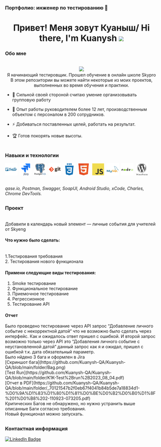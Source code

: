 ### Портфолио: инженер по тестированию 👋

<h1 align="center">Привет! Меня зовут Куаныш/ Hi there, I'm Kuanysh</a> 
<img src="https://github.com/blackcater/blackcater/raw/main/images/Hi.gif" height="32"/></h1>
<h3>Обо мне</h3>
<div align="center">
  <br><align="center">
    <img src="https://media.giphy.com/media/M9gbBd9nbDrOTu1Mqx/giphy.gif" width="100"/>
    <br>Я начинающий тестировщик. Прошел обучение в онлайн школе Skypro <br>В этом репозитории вы можете найти некоторые из моих проектов, выполненных во время обучения и практики.
  </div>

- :telescope: Сильной своей стороной считаю умение организовывать групповую работу

- :seedling: Опыт работы руководителем более 12 лет, производственным объектом с персоналом в 200 сотрудников.

- :zap: Добиваться поставленных целей, работать на результат.
- :trophy: Готов покорять новые высоты.
 

# <h3>Навыки и технологии</h3>

<div>
  <img src="https://github.com/devicons/devicon/blob/master/icons/trello/trello-plain-wordmark.svg" title="Trello" alt="Trello" width="40" height="40"/>&nbsp;
  <img src="https://github.com/devicons/devicon/blob/master/icons/jira/jira-original-wordmark.svg" title="jira" alt="jira" width="40" height="40"/>&nbsp;
  <img src="https://github.com/devicons/devicon/blob/master/icons/postgresql/postgresql-original-wordmark.svg" title="postgresql" alt="postgresql" width="40" height="40"/>&nbsp;
  <img src="https://github.com/devicons/devicon/blob/master/icons/git/git-original-wordmark.svg" title="git" alt="git" width="40" height="40"/>&nbsp;
    <img src="https://github.com/devicons/devicon/blob/master/icons/css3/css3-plain-wordmark.svg"  title="CSS3" alt="CSS" width="40" height="40"/>&nbsp;
  <img src="https://github.com/devicons/devicon/blob/master/icons/html5/html5-original.svg" title="HTML5" alt="HTML" width="40" height="40"/>&nbsp;
  <img src="https://github.com/devicons/devicon/blob/master/icons/javascript/javascript-original.svg" title="JavaScript" alt="JavaScript" width="40" height="40"/>&nbsp;
    <img src="https://github.com/devicons/devicon/blob/master/icons/mysql/mysql-original-wordmark.svg" title="MySQL"  alt="MySQL" width="40" height="40"/>&nbsp;
  <img src="https://github.com/devicons/devicon/blob/master/icons/nodejs/nodejs-original-wordmark.svg" title="NodeJS" alt="NodeJS" width="40" height="40"/>&nbsp;
  <img src="https://github.com/devicons/devicon/blob/master/icons/wordpress/wordpress-plain-wordmark.svg" title="wordpress" alt="wordpress" width="40" height="40"/>&nbsp;
  
</div>
<br><p><em>qase.io, Postman, Swagger, 
SoapUI, Android Studio, xCode, Charles, Chrome DevTools.</em></p>


## <h3>Проект</h3>
<br> Добавили в календарь новый элемент — личные события для учителей от Skyeng

 <h4>Что нужно было сделать:</h4>

<br>1.Тестирования требования
<br>2. Тестирования нового функционала

 <h4>Примени следующие виды тестирования:</h4>

<ol>
  <li>Smoke тестирование</li>
  <li>Функциональное тестирование</li>
  <li>Приемочное тестирование</li>
  <li>Регрессионное</li>
  <li>Тестирование API</li>
</ol>

 <h4>Отчет</h4>
Было проведено тестирование через API запрос “Добавление личного событие с некорректной датой“ что не возможно было сделать через интерфейс. Как и ожидалось ответ пришел с ошибкой. И второй запрос возможно только через API это “Добавления личного событие с неустановленной датой“ данный запрос как я и ожидал, пришел с ошибкой т.к. дата обязательный параметр.
<br> Было нйдено 3 бага и оформлен в Jira
<br>[Скриншот бага](https://github.com/Kuanysh-QA/Kuanysh-QA/blob/main/folder/Bag.png)
<br>[Test Run](https://github.com/Kuanysh-QA/Kuanysh-QA/blob/main/folder/K1K-Test%2Brun%2B2023_08_04.pdf) 
<br>[Отчет в PDF](https://github.com/Kuanysh-QA/Kuanysh-QA/blob/main/folder/_70121547b2f0eb67f4041b84b5de7a18834d1-%D0%9A%D1%83%D1%80%D1%81%D0%BE%D0%B2%D0%B0%D1%8F%201%D0%B8%202-110923-073205.pdf)
<br>Критических Багов не обнаружено, но нужно устранить выше описанные Баги согласно требования. 
<br>Новый функционал можно запускать. 





## <h3>Контактная информация</h3>

<div id="badges">
  <a href="https://www.linkedin.com/in/kuanyshqa">
    <img src="https://img.shields.io/badge/LinkedIn-blue?style=for-the-badge&logo=linkedin&logoColor=white" alt="LinkedIn Badge"/>
  </a></div>
  
  
  
  <!-- <a href="your-youtube-URL">
    <img src="https://img.shields.io/badge/YouTube-red?style=for-the-badge&logo=youtube&logoColor=white" alt="Youtube Badge"/>
  </a>
  <a href="your-twitter-URL">
    <img src="https://img.shields.io/badge/Twitter-blue?style=for-the-badge&logo=twitter&logoColor=white" alt="Twitter Badge"/>
  </a>
</div>


<!--
**Kuanysh-QA/Kuanysh-QA** is a ✨ _special_ ✨ repository because its `README.md` (this file) appears on your GitHub profile.

Here are some ideas to get you started:

- 🔭 I’m currently working on ...
- 🌱 I’m currently learning ...
- 👯 I’m looking to collaborate on ...
- 🤔 I’m looking for help with ...
- 💬 Ask me about ...
- 📫 How to reach me: ...
- 😄 Pronouns: ...
- ⚡ Fun fact: ...
-->
